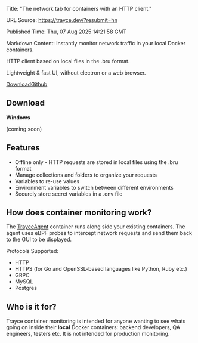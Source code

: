 Title: "The network tab for containers with an HTTP client."

URL Source: https://trayce.dev/?resubmit=hn

Published Time: Thu, 07 Aug 2025 14:21:58 GMT

Markdown Content:
Instantly monitor network traffic in your local Docker containers.

HTTP client based on local files in the .bru format.

Lightweight & fast UI, without electron or a web browser.

[Download](https://trayce.dev/?resubmit=hn#download)[Github](https://github.com/evanrolfe/trayce_gui)

[](https://trayce.dev/img/screenshot5.png)

Download
--------

**Windows**

(coming soon)

Features
--------

*   Offline only - HTTP requests are stored in local files using the .bru format
*   Manage collections and folders to organize your requests
*   Variables to re-use values
*   Environment variables to switch between different environments
*   Securely store secret variables in a .env file

[](https://trayce.dev/img/screenshot_grpc.png)

How does container monitoring work?
-----------------------------------

The [TrayceAgent](https://github.com/evanrolfe/trayce_agent/) container runs along side your existing containers. The agent uses eBPF probes to intercept network requests and send them back to the GUI to be displayed.

Protocols Supported:

*   HTTP
*   HTTPS (for Go and OpenSSL-based languages like Python, Ruby etc.) 
*   GRPC
*   MySQL
*   Postgres

Who is it for?
--------------

Trayce container monitoring is intended for anyone wanting to see whats going on inside their **local** Docker containers: backend developers, QA engineers, testers etc. It is not intended for production monitoring.

[](https://trayce.dev/img/screenshot_containers.png)

[](https://trayce.dev/img/screenshot_psql.png)